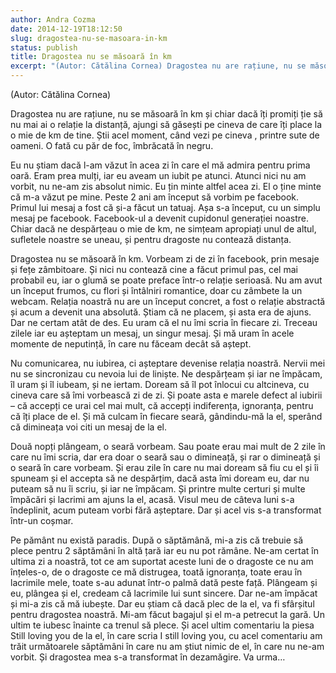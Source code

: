 ```yaml
---
author: Andra Cozma
date: 2014-12-19T18:12:50
slug: dragostea-nu-se-masoara-in-km
status: publish
title: Dragostea nu se măsoară în km
excerpt: "(Autor: Cătălina Cornea) Dragostea nu are rațiune, nu se măsoară în km și chiar dacă îți promiți ție să nu  "
---
```

(Autor: Cătălina Cornea)

Dragostea nu are rațiune, nu se măsoară în km și chiar dacă îți promiți ție să nu mai ai o relație la distanță, ajungi să găsești pe cineva de care îți place la o mie de km de tine. Știi acel moment, când vezi pe cineva , printre sute de oameni. O fată cu păr de foc, îmbrăcată în negru.

Eu nu știam dacă l-am văzut în acea zi în care el mă admira pentru prima oară. Eram prea mulți, iar eu aveam un iubit pe atunci. Atunci nici nu am vorbit, nu ne-am zis absolut nimic. Eu țin minte altfel acea zi. El o ține minte că m-a văzut pe mine. Peste 2 ani am început să vorbim pe facebook. Primul lui mesaj a fost că și-a făcut un tatuaj. Așa s-a început, cu un simplu mesaj pe facebook. Facebook-ul a devenit cupidonul generației noastre. Chiar dacă ne despărțeau o mie de km, ne simțeam apropiați unul de altul, sufletele noastre se uneau, și pentru dragoste nu contează distanța.

Dragostea nu se măsoară în km. Vorbeam zi de zi în facebook, prin mesaje și fețe zâmbitoare. Și nici nu contează cine a făcut primul pas, cel mai probabil eu, iar o glumă se poate preface într-o relație serioasă. Nu am avut un început frumos, cu flori și întâlniri romantice, doar cu zâmbete la un webcam. Relația noastră nu are un început concret, a fost o relație abstractă și acum a devenit una absolută. Știam că ne placem, și asta era de ajuns. Dar ne certam atât de des. Eu uram că el nu îmi scria în fiecare zi. Treceau zilele iar eu așteptam un mesaj, un singur mesaj. Și mă uram în acele momente de neputință, în care nu făceam decât să aștept.

Nu comunicarea, nu iubirea, ci așteptare devenise relația noastră. Nervii mei nu se sincronizau cu nevoia lui de liniște. Ne despărțeam și iar ne împăcam, îl uram și îl iubeam, și ne iertam. Doream să îl pot înlocui cu altcineva, cu cineva care să îmi vorbească zi de zi. Și poate asta e marele defect al iubirii – că accepți ce urai cel mai mult, că accepți indiferența, ignoranța, pentru că îți place de el. Și mă culcam în fiecare seară, gândindu-mă la el, sperând că dimineața voi citi un mesaj de la el.

Două nopți plângeam, o seară vorbeam. Sau poate erau mai mult de 2 zile în care nu îmi scria, dar era doar o seară sau o dimineață, și rar o dimineață și o seară în care vorbeam. Și erau zile în care nu mai doream să fiu cu el și îi spuneam și el accepta să ne despărțim, dacă asta îmi doream eu, dar nu puteam să nu îi scriu, și iar ne împăcam. Și printre multe certuri și multe împăcări și lacrimi am ajuns la el, acasă. Visul meu de câteva luni s-a îndeplinit, acum puteam vorbi fără așteptare. Dar și acel vis s-a transformat într-un coșmar.

Pe pământ nu există paradis. După o săptămână, mi-a zis că trebuie să plece pentru 2 săptămâni în altă țară iar eu nu pot rămâne. Ne-am certat în ultima zi a noastră, tot ce am suportat aceste luni de o dragoste ce nu am înțeles-o, de o dragoste ce mă distrugea, toată ignoranța, toate erau în lacrimile mele, toate s-au adunat într-o palmă dată peste față. Plângeam și eu, plângea și el, credeam că lacrimile lui sunt sincere. Dar ne-am împăcat și mi-a zis că mă iubește. Dar eu știam că dacă plec de la el, va fi sfârșitul pentru dragostea noastră. Mi-am făcut bagajul și el m-a petrecut la gară. Un ultim te iubesc înainte ca trenul să plece. Și acel ultim comentariu la piesa Still loving you de la el, în care scria I still loving you, cu acel comentariu am trăit următoarele săptămâni în care nu am știut nimic de el, în care nu ne-am vorbit. Și dragostea mea s-a transformat în dezamăgire. Va urma…
    